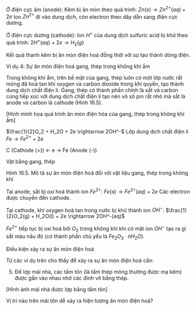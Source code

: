 Ở điện cực âm (anode):
Kẽm bị ăn mòn theo quá trình:
$Zn(s) \rightarrow Zn^{2+}(aq) + 2e$
Ion $Zn^{2+}$ đi vào dung dịch, còn electron theo dây dẫn sang điện cực dương.

Ở điện cực dương (cathode):
Ion $H^+$ của dung dịch sulfuric acid bị khử theo quá trình:
$2H^+(aq) + 2e \rightarrow H_2(g)$

Kết quả thanh kẽm bị ăn mòn điện hoá đồng thời với sự tạo thành dòng điện.

Ví dụ 4: Sự ăn mòn điện hoá gang, thép trong không khí ẩm

Trong không khí ẩm, trên bề mặt của gang, thép luôn có một lớp nước rất mỏng đã hoà tan khí oxygen và carbon dioxide trong khí quyển, tạo thành dung dịch chất điện li. Gang, thép có thành phần chính là sắt và carbon cùng tiếp xúc với dung dịch chất điện li tạo nên vô số pin rất nhỏ mà sắt là anode và carbon là cathode (Hình 16.5).

[Hình minh họa quá trình ăn mòn điện hóa của gang, thép trong không khí ẩm]

$\frac{1}{2}O_2 + H_2O + 2e \rightarrow 2OH^-$ Lớp dung dịch chất điện li $Fe \rightarrow Fe^{2+} + 2e$

C (Cathode (+)) ← e → Fe (Anode (-))

Vật bằng gang, thép

Hình 16.5. Mô tả sự ăn mòn điện hoá đối với vật liệu gang, thép trong không khí

Tại anode, sắt bị oxi hoá thành ion $Fe^{2+}$:
$Fe(s) \rightarrow Fe^{2+}(aq) + 2e$
Các electron được chuyển đến cathode.

Tại cathode, khí oxygen hoà tan trong nước bị khử thành ion $OH^-$:
$\frac{1}{2}O_2(g) + H_2O(l) + 2e \rightarrow 2OH^-(aq)$

$Fe^{2+}$ tiếp tục bị oxi hoá bởi $O_2$ trong không khí khi có mặt ion $OH^-$ tạo ra gỉ sắt màu nâu đỏ (có thành phần chủ yếu là $Fe_2O_3\cdot nH_2O$).

Điều kiện xảy ra sự ăn mòn điện hoá

Từ các ví dụ trên cho thấy để xảy ra sự ăn mòn điện hoá cần:

5. Để lợp mái nhà, các tấm tôn (là tấm thép mỏng thường được mạ kẽm) được gắn vào nhau nhờ các đinh vít bằng thép.

[Hình ảnh mái nhà được lợp bằng tấm tôn]

Vị trí nào trên mái tôn dễ xảy ra hiện tượng ăn mòn điện hoá?